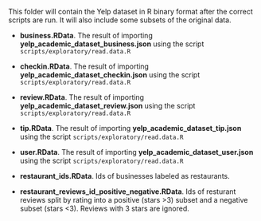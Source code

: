 This folder will contain the Yelp dataset in R binary format after the correct scripts are run. It will also include some subsets of the original data. 

- **business.RData**. The result of importing **yelp_academic_dataset_business.json** using the script ` scripts/exploratory/read.data.R `

- **checkin.RData**. The result of importing **yelp_academic_dataset_checkin.json** using the script ` scripts/exploratory/read.data.R `

- **review.RData**. The result of importing **yelp_academic_dataset_review.json** using the script ` scripts/exploratory/read.data.R `

- **tip.RData**. The result of importing **yelp_academic_dataset_tip.json** using the script ` scripts/exploratory/read.data.R `

- **user.RData**. The result of importing **yelp_academic_dataset_user.json** using the script ` scripts/exploratory/read.data.R `

- **restaurant_ids.RData**. Ids of businesses labeled as restaurants.

- **restaurant_reviews_id_positive_negative.RData**. Ids of resturant reviews split by rating into a positive (stars >3) subset and a negative subset (stars <3). Reviews with 3 stars are ignored.


